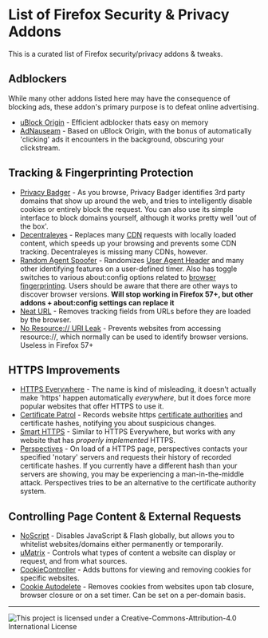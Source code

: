 # List of Firefox Security & Privacy Addons

This is a curated list of Firefox security/privacy addons & tweaks.

## Adblockers

While many other addons listed here may have the consequence of blocking ads, these addon's primary purpose is to defeat online advertising.

* [uBlock Origin](https://addons.mozilla.org/en-US/firefox/addon/ublock-origin/) - Efficient adblocker thats easy on memory
* [AdNauseam](https://addons.mozilla.org/en-US/firefox/addon/adnauseam/) - Based on uBlock Origin, with the bonus of automatically 'clicking' ads it encounters in the background, obscuring your clickstream.

## Tracking & Fingerprinting Protection

* [Privacy Badger](https://addons.mozilla.org/en-us/firefox/addon/privacy-badger-firefox/) - As you browse, Privacy Badger identifies 3rd party domains that show up around the web, and tries to intelligently disable cookies or entirely block the request. You can also use its simple interface to block domains yourself, although it works pretty well 'out of the box'.
* [Decentraleyes](https://addons.mozilla.org/en-US/firefox/addon/decentraleyes/) - Replaces many [CDN](https://en.wikipedia.org/wiki/Content_delivery_network) requests with locally loaded content, which speeds up your browsing and prevents some CDN tracking. Decentraleyes is missing many CDNs, however.
* [Random Agent Spoofer](https://addons.mozilla.org/en-US/firefox/addon/random-agent-spoofer/) - Randomizes [User Agent Header](https://en.wikipedia.org/wiki/User_agent) and many other identifying features on a user-defined timer. Also has toggle switches to various about:config options related to [browser fingerprinting](https://wiki.mozilla.org/Fingerprinting). Users should be aware that there are other ways to discover browser versions. **Will stop working in Firefox 57+, but other addons + about:config settings can replace it**
* [Neat URL](https://addons.mozilla.org/en-US/firefox/addon/neat-url/) - Removes tracking fields from URLs before they are loaded by the browser.
* [No Resource:// URI Leak](https://addons.mozilla.org/en-US/firefox/addon/no-resource-uri-leak/) - Prevents websites from accessing resource://, which normally can be used to identify browser versions. Useless in Firefox 57+

## HTTPS Improvements

* [HTTPS Everywhere](https://addons.mozilla.org/en-US/firefox/addon/https-everywhere/) - The name is kind of misleading, it doesn't actually make 'https' happen automatically *everywhere*, but it does force more popular websites that offer HTTPS to use it.
* [Certificate Patrol](https://addons.mozilla.org/en-US/firefox/addon/certificate-patrol/) - Records website https [certificate authorities](https://en.wikipedia.org/wiki/Certificate_authority) and certificate hashes, notifying you about suspicious changes.
* [Smart HTTPS](https://addons.mozilla.org/en-US/firefox/addon/smart-https/) - Similar to HTTPS Everywhere, but works with any website that has *properly implemented* HTTPS.
* [Perspectives](https://addons.mozilla.org/en-US/firefox/addon/perspectives/) - On load of a HTTPS page, perspectives contacts your specified 'notary' servers and requests their history of recorded certificate hashes. If you currently have a different hash than your servers are showing, you may be experiencing a man-in-the-middle attack. Perspectives tries to be an alternative to the certificate authority system.

## Controlling Page Content & External Requests

* [NoScript](https://addons.mozilla.org/en-US/firefox/addon/noscript/) - Disables JavaScript & Flash globally, but allows you to whitelist websites/domains either permanently or temporarily.
* [uMatrix](https://addons.mozilla.org/en-US/firefox/addon/umatrix/) - Controls what types of content a website can display or request, and from what sources.
* [CookieController](https://addons.mozilla.org/en-US/firefox/addon/cookie-controller/) - Adds buttons for viewing and removing cookies for specific websites.
* [Cookie Autodelete](https://addons.mozilla.org/en-US/firefox/addon/cookie-autodelete/) - Removes cookies from websites upon tab closure, browser closure or on a set timer. Can be set on a per-domain basis.

-----

![This project is licensed under a Creative-Commons-Attribution-4.0 International License](https://i.creativecommons.org/l/by-sa/4.0/88x31.png)
